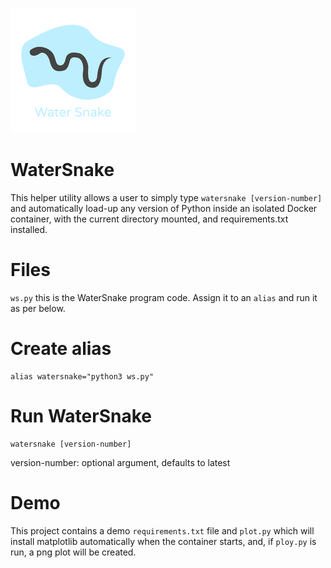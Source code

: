 ![](./logo2.png)

# WaterSnake

This helper utility allows a user to simply type `watersnake [version-number]` and automatically load-up any version of Python inside an isolated Docker container, with the current directory mounted, and requirements.txt installed.   

# Files

`ws.py` this is the WaterSnake program code. Assign it to an `alias` and run it as per below.

# Create alias

    alias watersnake="python3 ws.py"

# Run WaterSnake

    watersnake [version-number]

version-number: optional argument, defaults to latest

# Demo

This project contains a demo `requirements.txt` file and `plot.py` which will install matplotlib automatically when the container starts, and, if `ploy.py` is run, a png plot will be created.

